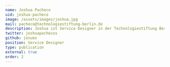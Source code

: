 ```yaml
---
name: Joshua Pacheco
uid: joshua-pacheco
image: /assets/images/joshua.jpg
mail: pacheco@technologiestiftung-berlin.de
description: Joshua ist Service Designer in der Technologiestiftung Berlin. Er hat Interfacedesign studiert und Ausbildungen in Design Thinking und Business Design absolviert. Bevor er in den öffentlichen Sektor gewechselt ist, hat er in einem akademischen Research-Cluster und im Finanzsektor gearbeitet. Sein Fokus liegt auf dem Vermitteln, Erproben und Entwickeln von Service-Design-Standards in der öffentlichen Verwaltung.
twitter: joshuapachecos
github: josues
position: Service Designer
type: publication
external: true
order: 2
---
```

